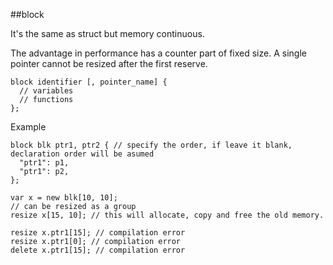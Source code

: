 ##block

It's the same as struct but memory continuous.

The advantage in performance has a counter part of fixed size. A single pointer cannot be resized after the first reserve.

```
block identifier [, pointer_name] {
  // variables
  // functions
};
```

Example
```
block blk ptr1, ptr2 { // specify the order, if leave it blank, declaration order will be asumed
  "ptr1": p1,
  "ptr1": p2,
};

var x = new blk[10, 10];
// can be resized as a group
resize x[15, 10]; // this will allocate, copy and free the old memory.

resize x.ptr1[15]; // compilation error
resize x.ptr1[0]; // compilation error
delete x.ptr1[15]; // compilation error
```
